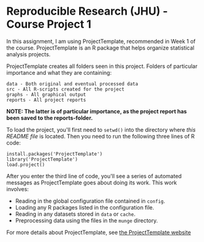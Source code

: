 # Reproducible Research (JHU) - Course Project 1

In this assignment, I am using ProjectTemplate, recommended in Week 1 of the course. ProjectTemplate is an R package that helps organize statistical analysis projects.

ProjectTemplate creates all folders seen in this project. Folders of particular importance and what they are containing:

    data - Both original and eventual processed data
    src - All R-scripts created for the project
    graphs - All graphical output
    reports - All project reports

**NOTE: The latter is of particular importance, as the project report has been saved to the reports-folder.** 

To load the project, you'll first need to `setwd()` into the directory
where *this README file* is located. Then you need to run the following three lines of R code:

	install.packages('ProjectTemplate')
	library('ProjectTemplate')
	load.project()

After you enter the third line of code, you'll see a series of automated
messages as ProjectTemplate goes about doing its work. This work involves:
* Reading in the global configuration file contained in `config`.
* Loading any R packages listed in the configuration file.
* Reading in any datasets stored in `data` or `cache`.
* Preprocessing data using the files in the `munge` directory.

For more details about ProjectTemplate, see [the ProjectTemplate website](http://projecttemplate.net)
